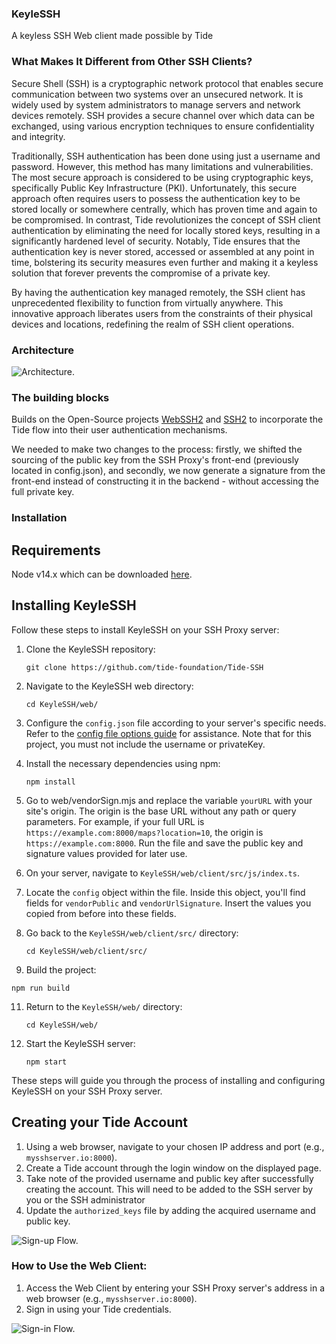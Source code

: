 ### KeyleSSH
A keyless SSH Web client made possible by Tide 

### What Makes It Different from Other SSH Clients?

Secure Shell (SSH) is a cryptographic network protocol that enables secure communication between two systems over an unsecured network. It is widely used by system administrators to manage servers and network devices remotely. SSH provides a secure channel over which data can be exchanged, using various encryption techniques to ensure confidentiality and integrity.

Traditionally, SSH authentication has been done using just a username and password. However, this method has many limitations and vulnerabilities. The most secure approach is considered to be using cryptographic keys, specifically Public Key Infrastructure (PKI). Unfortunately, this secure approach often requires users to possess the authentication key to be stored locally or somewhere centrally, which has proven time and again to be compromised. In contrast, Tide revolutionizes the concept of SSH client authentication by eliminating the need for locally stored keys, resulting in a significantly hardened level of security. Notably, Tide ensures that the authentication key is never stored, accessed or assembled at any point in time, bolstering its security measures even further and making it a keyless solution that forever prevents the compromise of a private key.

By having the authentication key managed remotely, the SSH client has unprecedented flexibility to function from virtually anywhere. This innovative approach liberates users from the constraints of their physical devices and locations, redefining the realm of SSH client operations.

### Architecture

![Architecture.](https://github.com/tide-foundation/KeyleSSH/blob/main/diagrams/svg/KeyleSSH%20Architecture.svg)

### The building blocks

Builds on the Open-Source projects [WebSSH2](https://github.com/billchurch/webssh2) and [SSH2](https://github.com/mscdex/ssh2/tree/master) to incorporate the Tide flow into their user authentication mechanisms.

We needed to make two changes to the process: firstly, we shifted the sourcing of the public key from the SSH Proxy's front-end (previously located in config.json), and secondly, we now generate a signature from the front-end instead of constructing it in the backend - without accessing the full private key.

### Installation

## Requirements
Node v14.x which can be downloaded [here](https://nodejs.org/en).

## Installing KeyleSSH

Follow these steps to install KeyleSSH on your SSH Proxy server:

1. Clone the KeyleSSH repository:
   ```
   git clone https://github.com/tide-foundation/Tide-SSH
   ```

2. Navigate to the KeyleSSH web directory:
   ```
   cd KeyleSSH/web/
   ```

3. Configure the `config.json` file according to your server's specific needs. Refer to the [config file options guide](https://github.com/billchurch/webssh2/blob/main/README.md#config-file-options) for assistance. Note that for this project, you must not include the username or privateKey.

4. Install the necessary dependencies using npm:
   ```
   npm install
   ```

5. Go to web/vendorSign.mjs and replace the variable `yourURL` with your site's origin. The origin is the base URL without any path or query parameters. For example, if your full URL is `https://example.com:8000/maps?location=10`, the origin is `https://example.com:8000`. Run the file and save the public key and signature values provided for later use.

7. On your server, navigate to `KeyleSSH/web/client/src/js/index.ts`.

8. Locate the `config` object within the file. Inside this object, you'll find fields for `vendorPublic` and `vendorUrlSignature`. Insert the values you copied from before into these fields.

9. Go back to the `KeyleSSH/web/client/src/` directory:
   ```
   cd KeyleSSH/web/client/src/
   ```

10. Build the project:
   ```
   npm run build
   ```

11. Return to the `KeyleSSH/web/` directory:
    ```
    cd KeyleSSH/web/
    ```

12. Start the KeyleSSH server:
    ```
    npm start
    ```

These steps will guide you through the process of installing and configuring KeyleSSH on your SSH Proxy server.

## Creating your Tide Account
1. Using a web browser, navigate to your chosen IP address and port (e.g., `mysshserver.io:8000`).
2. Create a Tide account through the login window on the displayed page. 
3. Take note of the provided username and public key after successfully creating the account. This will need to be added to the SSH server by you or the SSH administrator
4. Update the `authorized_keys` file by adding the acquired username and public key.

![Sign-up Flow.](https://github.com/tide-foundation/KeyleSSH/blob/main/diagrams/svg/Sign-up.svg)

### How to Use the Web Client:

1. Access the Web Client by entering your SSH Proxy server's address in a web browser (e.g., `mysshserver.io:8000`). 
2. Sign in using your Tide credentials.  

![Sign-in Flow.](https://github.com/tide-foundation/KeyleSSH/blob/main/diagrams/svg/Sign-in.svg)
